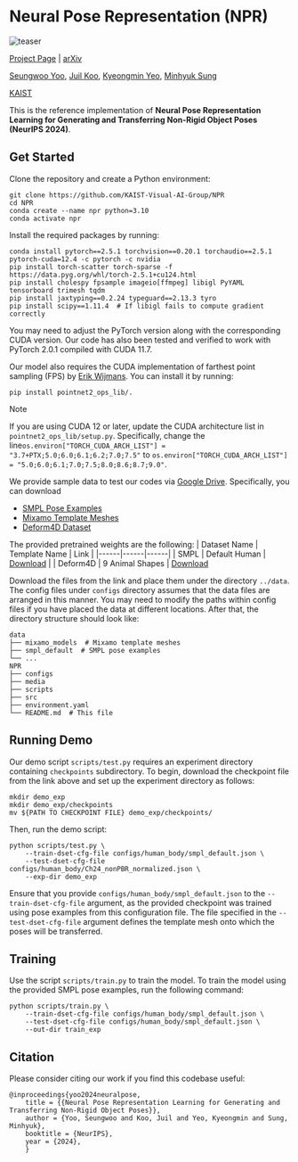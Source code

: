 # Neural Pose Representation (NPR)

![teaser](media/teaser.png)

[Project Page](https://neural-pose.github.io) | [arXiv](https://arxiv.org/abs/2406.09728)

[Seungwoo Yoo](https://dvelopery0115.github.io), [Juil Koo](https://63days.github.io), [Kyeongmin Yeo](https://github.com/32V/), [Minhyuk Sung](https://mhsung.github.io)

[KAIST](https://www.kaist.ac.kr/en/)

This is the reference implementation of **Neural Pose Representation Learning for Generating and Transferring Non-Rigid Object Poses (NeurIPS 2024)**.

## Get Started

Clone the repository and create a Python environment:
```
git clone https://github.com/KAIST-Visual-AI-Group/NPR
cd NPR
conda create --name npr python=3.10
conda activate npr
```

Install the required packages by running:
```
conda install pytorch==2.5.1 torchvision==0.20.1 torchaudio==2.5.1 pytorch-cuda=12.4 -c pytorch -c nvidia
pip install torch-scatter torch-sparse -f https://data.pyg.org/whl/torch-2.5.1+cu124.html
pip install cholespy fpsample imageio[ffmpeg] libigl PyYAML tensorboard trimesh tqdm
pip install jaxtyping==0.2.24 typeguard==2.13.3 tyro
pip install scipy==1.11.4  # If libigl fails to compute gradient correctly
```
You may need to adjust the PyTorch version along with the corresponding CUDA version.
Our code has also been tested and verified to work with PyTorch 2.0.1 compiled with CUDA 11.7.

Our model also requires the CUDA implementation of farthest point sampling (FPS) by [Erik Wijmans](https://github.com/erikwijmans/Pointnet2_PyTorch). You can install it by running:
```
pip install pointnet2_ops_lib/.
```

> [!NOTE]
> If you are using CUDA 12 or later, update the CUDA architecture list in `pointnet2_ops_lib/setup.py`. Specifically, change the line`os.environ["TORCH_CUDA_ARCH_LIST"] = "3.7+PTX;5.0;6.0;6.1;6.2;7.0;7.5"` to `os.environ["TORCH_CUDA_ARCH_LIST"] = "5.0;6.0;6.1;7.0;7.5;8.0;8.6;8.7;9.0"`.

We provide sample data to test our codes via [Google Drive](https://drive.google.com/drive/folders/1W3PTL1Ts0jAV31mzCib6gPHFOz9NTqhw?usp=drive_link). Specifically, you can download
- [SMPL Pose Examples](https://drive.google.com/file/d/1Bw09JSxkkHihUOI-n40Pev1M6-9KJ5ZU/view?usp=drive_link)
- [Mixamo Template Meshes](https://drive.google.com/file/d/13FVoiOCpxDmCoFUQA51tNNfl6G6XCpqv/view?usp=drive_link)
- [Deform4D Dataset](https://drive.google.com/file/d/11uGmLDT8DlZuZVeWBkydJ3ZIXDQyiL3f/view?usp=drive_link)

The provided pretrained weights are the following:
| Dataset Name | Template Name | Link |
|------|------|------|
| SMPL | Default Human | [Download](https://drive.google.com/file/d/1VHJkKj5LCefDYlVLFhNjEYN3ufg7tdSN/view?usp=drive_link) |
| Deform4D | 9 Animal Shapes | [Download](https://drive.google.com/drive/folders/15kDWWvaF5UZYwd9hAKIlJWlc1sTdtEWi?usp=drive_link)

Download the files from the link and place them under the directory `../data`. The config files under `configs` directory assumes that the data files are arranged in this manner. You may need to modify the paths within config files if you have placed the data at different locations. After that, the directory structure should look like:
```
data
├── mixamo_models  # Mixamo template meshes
├── smpl_default  # SMPL pose examples
└── ...
NPR
├── configs
├── media
├── scripts
├── src
├── environment.yaml
└── README.md  # This file
````

## Running Demo

Our demo script `scripts/test.py` requires an experiment directory containing `checkpoints` subdirectory. To begin, download the checkpoint file from the link above and set up the experiment directory as follows:
```
mkdir demo_exp
mkdir demo_exp/checkpoints
mv ${PATH TO CHECKPOINT FILE} demo_exp/checkpoints/
```

Then, run the demo script:
```
python scripts/test.py \
    --train-dset-cfg-file configs/human_body/smpl_default.json \
    --test-dset-cfg-file configs/human_body/Ch24_nonPBR_normalized.json \
    --exp-dir demo_exp
```
Ensure that you provide `configs/human_body/smpl_default.json` to the `--train-dset-cfg-file` argument, as the provided checkpoint was trained using pose examples from this configuration file. The file specified in the `--test-dset-cfg-file` argument defines the template mesh onto which the poses will be transferred.

## Training

Use the script `scripts/train.py` to train the model. To train the model using the provided SMPL pose examples, run the following command:
```
python scripts/train.py \
    --train-dset-cfg-file configs/human_body/smpl_default.json \
    --test-dset-cfg-file configs/human_body/smpl_default.json \
    --out-dir train_exp
```

## Citation
Please consider citing our work if you find this codebase useful:
```
@inproceedings{yoo2024neuralpose,
    title = {{Neural Pose Representation Learning for Generating and Transferring Non-Rigid Object Poses}},
    author = {Yoo, Seungwoo and Koo, Juil and Yeo, Kyeongmin and Sung, Minhyuk},
    booktitle = {NeurIPS},
    year = {2024},
    }
```

